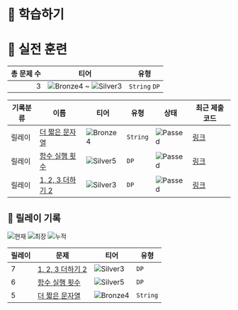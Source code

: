 # 📖 학습하기

# 🥇 실전 훈련
|총 문제 수|티어|유형|
|---:|---|---|
|3|![Bronze4][b4] ~ ![Silver3][s3]|`String` `DP`|

|기록분류|이름|티어|유형|상태|최근 제출 코드|
|---|---|---|---|---|---|
|릴레이|[더 짧은 문자열](https://www.codetree.ai/training-field/search/problems/shorter-string)|![Bronze4][b4]|`String`|![Passed][passed]|[링크](https://github.com/angiekim05/codetree-TILs/blob/main/240921/%EB%8D%94%20%EC%A7%A7%EC%9D%80%20%EB%AC%B8%EC%9E%90%EC%97%B4/shorter-string.py)|
|릴레이|[함수 실행 횟수](https://www.codetree.ai/training-field/search/problems/number-of-function-executions)|![Silver5][s5]|`DP`|![Passed][passed]|[링크](https://github.com/angiekim05/codetree-TILs/blob/main/240921/%ED%95%A8%EC%88%98%20%EC%8B%A4%ED%96%89%20%ED%9A%9F%EC%88%98/number-of-function-executions.py)|
|릴레이|[1, 2, 3 더하기 2](https://www.codetree.ai/training-field/search/problems/1-2-3-plus-2)|![Silver3][s3]|`DP`|![Passed][passed]|[링크](https://github.com/angiekim05/codetree-TILs/blob/main/240921/1%2C%202%2C%203%20%EB%8D%94%ED%95%98%EA%B8%B0%202/1-2-3-plus-2.py)|


## 🏃 릴레이 기록
![현재](https://img.shields.io/badge/현재_릴레이-7-%235cb85c.svg?for-the-badge)
![최장](https://img.shields.io/badge/최장_릴레이-7-%23E34F26.svg?for-the-badge)
![누적](https://img.shields.io/badge/누적_릴레이-7-%2300599C.svg?for-the-badge)

|릴레이|문제|티어|유형|
|---|---|---|---|
|7|[1, 2, 3 더하기 2](https://www.codetree.ai/training-field/search/problems/1-2-3-plus-2)|![Silver3][s3]|`DP`|
|6|[함수 실행 횟수](https://www.codetree.ai/training-field/search/problems/number-of-function-executions)|![Silver5][s5]|`DP`|
|5|[더 짧은 문자열](https://www.codetree.ai/training-field/search/problems/shorter-string)|![Bronze4][b4]|`String`|










[b5]: https://img.shields.io/badge/Bronze_5-%235D3E31.svg
[b4]: https://img.shields.io/badge/Bronze_4-%235D3E31.svg
[b3]: https://img.shields.io/badge/Bronze_3-%235D3E31.svg
[b2]: https://img.shields.io/badge/Bronze_2-%235D3E31.svg
[b1]: https://img.shields.io/badge/Bronze_1-%235D3E31.svg
[s5]: https://img.shields.io/badge/Silver_5-%23394960.svg
[s4]: https://img.shields.io/badge/Silver_4-%23394960.svg
[s3]: https://img.shields.io/badge/Silver_3-%23394960.svg
[s2]: https://img.shields.io/badge/Silver_2-%23394960.svg
[s1]: https://img.shields.io/badge/Silver_1-%23394960.svg
[g5]: https://img.shields.io/badge/Gold_5-%23FFC433.svg
[g4]: https://img.shields.io/badge/Gold_4-%23FFC433.svg
[g3]: https://img.shields.io/badge/Gold_3-%23FFC433.svg
[g2]: https://img.shields.io/badge/Gold_2-%23FFC433.svg
[g1]: https://img.shields.io/badge/Gold_1-%23FFC433.svg
[p5]: https://img.shields.io/badge/Platinum_5-%2376DDD8.svg
[p4]: https://img.shields.io/badge/Platinum_4-%2376DDD8.svg
[p3]: https://img.shields.io/badge/Platinum_3-%2376DDD8.svg
[p2]: https://img.shields.io/badge/Platinum_2-%2376DDD8.svg
[p1]: https://img.shields.io/badge/Platinum_1-%2376DDD8.svg
[passed]: https://img.shields.io/badge/Passed-%23009D27.svg
[failed]: https://img.shields.io/badge/Failed-%23D24D57.svg
[easy]: https://img.shields.io/badge/쉬움-%235cb85c.svg?for-the-badge
[medium]: https://img.shields.io/badge/보통-%23FFC433.svg?for-the-badge
[hard]: https://img.shields.io/badge/어려움-%23D24D57.svg?for-the-badge